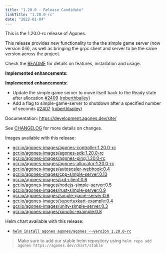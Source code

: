 ```yaml
---
title: "1.20.0 - Release Candidate"
linkTitle: "1.20.0-rc"
date: "2022-01-04"
---
```

This is the 1.20.0-rc release of Agones.

This release provides new functionality to the the simple game server (now version 0.6), as well as bringing the grpc client and server to be the same version across the project.

Check the <a href="https://github.com/googleforgames/agones/tree/release-1.20.0-rc" data-proofer-ignore>README</a> for details on features, installation and usage.

**Implemented enhancements:**

**Implemented enhancements:**

- Update the simple game server to move itself back to the Ready state after allocation [\#2409](https://github.com/googleforgames/agones/pull/2409) ([roberthbailey](https://github.com/roberthbailey))
- Add a flag to simple-game-server to shutdown after a specified number of seconds [\#2407](https://github.com/googleforgames/agones/pull/2407) ([roberthbailey](https://github.com/roberthbailey))


Documentation: https://development.agones.dev/site/


See <a href="https://github.com/googleforgames/agones/blob/release-1.20.0-rc/CHANGELOG.md" data-proofer-ignore>CHANGELOG</a> for more details on changes.

Images available with this release:

- [gcr.io/agones-images/agones-controller:1.20.0-rc](https://gcr.io/agones-images/agones-controller:1.20.0-rc)
- [gcr.io/agones-images/agones-sdk:1.20.0-rc](https://gcr.io/agones-images/agones-sdk:1.20.0-rc)
- [gcr.io/agones-images/agones-ping:1.20.0-rc](https://gcr.io/agones-images/agones-ping:1.20.0-rc)
- [gcr.io/agones-images/agones-allocator:1.20.0-rc](https://gcr.io/agones-images/agones-allocator:1.20.0-rc)
- [gcr.io/agones-images/autoscaler-webhook:0.4](https://gcr.io/agones-images/autoscaler-webhook:0.4)
- [gcr.io/agones-images/cpp-simple-server:0.13](https://gcr.io/agones-images/cpp-simple-server:0.13)
- [gcr.io/agones-images/crd-client:0.6](https://gcr.io/agones-images/crd-client:0.6)
- [gcr.io/agones-images/nodejs-simple-server:0.5](https://gcr.io/agones-images/nodejs-simple-server:0.5)
- [gcr.io/agones-images/rust-simple-server:0.9](https://gcr.io/agones-images/rust-simple-server:0.9)
- [gcr.io/agones-images/simple-game-server:0.6](https://gcr.io/agones-images/simple-game-server:0.6)
- [gcr.io/agones-images/supertuxkart-example:0.4](https://gcr.io/agones-images/supertuxkart-example:0.4)
- [gcr.io/agones-images/unity-simple-server:0.3](https://gcr.io/agones-images/unity-simple-server:0.3)
- [gcr.io/agones-images/xonotic-example:0.8](https://gcr.io/agones-images/xonotic-example:0.8)

Helm chart available with this release:

- <a href="https://agones.dev/chart/stable/agones-1.20.0-rc.tgz" data-proofer-ignore>
  <code>helm install agones agones/agones --version 1.20.0-rc</code></a>

> Make sure to add our stable helm repository using `helm repo add agones https://agones.dev/chart/stable`